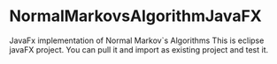 # NormalMarkovsAlgorithmJavaFX
JavaFx implementation of Normal Markov`s Algorithms
This is eclipse javaFX project. You can pull it and import as existing project and test it.
